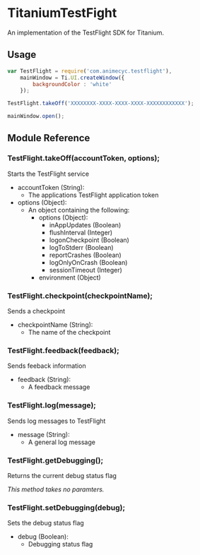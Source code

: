 # TitaniumTestFight

An implementation of the TestFlight SDK for Titanium.

## Usage

```javascript
var TestFlight = require('com.animecyc.testflight'),
    mainWindow = Ti.UI.createWindow({
        backgroundColor : 'white'
    });

TestFlight.takeOff('XXXXXXXX-XXXX-XXXX-XXXX-XXXXXXXXXXXX');

mainWindow.open();
```

## Module Reference

### TestFlight.takeOff(accountToken, options);

Starts the TestFlight service

- accountToken (String):
	- The applications TestFlight application token
- options (Object):
	- An object containing the following:
		- options (Object):
			- inAppUpdates (Boolean)
			- flushInterval (Integer)
			- logonCheckpoint (Boolean)
			- logToStderr (Boolean)
			- reportCrashes (Boolean)
			- logOnlyOnCrash (Boolean)
			- sessionTimeout (Integer)
		- environment (Object)

### TestFlight.checkpoint(checkpointName);

Sends a checkpoint

- checkpointName (String):
	- The name of the checkpoint

### TestFlight.feedback(feedback);

Sends feeback information

- feedback (String):
	- A feedback message

### TestFlight.log(message);

Sends log messages to TestFlight

- message (String):
	- A general log message

### TestFlight.getDebugging();

Returns the current debug status flag

*This method takes no paramters.*

### TestFlight.setDebugging(debug);

Sets the debug status flag

- debug (Boolean):
	- Debugging status flag